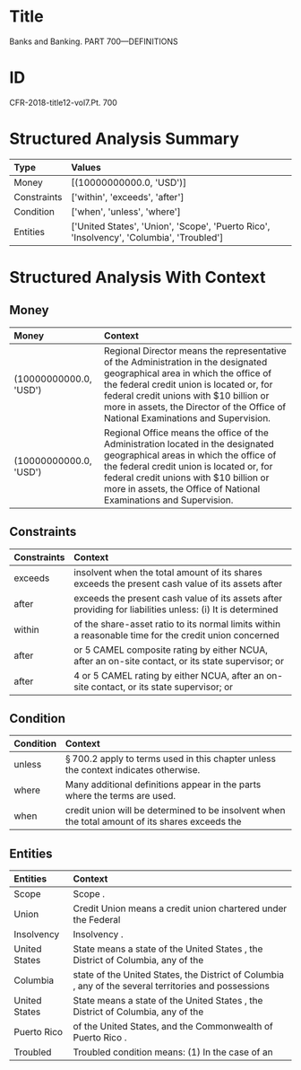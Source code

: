 # Title

 Banks and Banking. PART 700—DEFINITIONS


# ID

 CFR-2018-title12-vol7.Pt. 700


# Structured Analysis Summary

| Type        | Values                                                                                   |
|:------------|:-----------------------------------------------------------------------------------------|
| Money       | [(10000000000.0, 'USD')]                                                                 |
| Constraints | ['within', 'exceeds', 'after']                                                           |
| Condition   | ['when', 'unless', 'where']                                                              |
| Entities    | ['United States', 'Union', 'Scope', 'Puerto Rico', 'Insolvency', 'Columbia', 'Troubled'] |


# Structured Analysis With Context

 


## Money

| Money                  | Context                                                                                                                                                                                                                                                                                                |
|:-----------------------|:-------------------------------------------------------------------------------------------------------------------------------------------------------------------------------------------------------------------------------------------------------------------------------------------------------|
| (10000000000.0, 'USD') | Regional Director means the representative of the Administration in the designated geographical area in which the office of the federal credit union is located or, for federal credit unions with $10 billion or more in assets, the Director of the Office of National Examinations and Supervision. |
| (10000000000.0, 'USD') | Regional Office means the office of the Administration located in the designated geographical areas in which the office of the federal credit union is located or, for federal credit unions with $10 billion or more in assets, the Office of National Examinations and Supervision.                  |


## Constraints

| Constraints   | Context                                                                                                   |
|:--------------|:----------------------------------------------------------------------------------------------------------|
| exceeds       | insolvent when the total amount of its shares exceeds the present cash value of its assets after          |
| after         | exceeds the present cash value of its assets after providing for liabilities unless: (i) It is determined |
| within        | of the share-asset ratio to its normal limits within a reasonable time for the credit union concerned     |
| after         | or 5 CAMEL composite rating by either NCUA, after  an on-site contact, or its state supervisor; or        |
| after         | 4 or 5 CAMEL rating by either NCUA, after an on-site contact, or its state supervisor; or                 |


## Condition

| Condition   | Context                                                                                         |
|:------------|:------------------------------------------------------------------------------------------------|
| unless      | &#167;&#8201;700.2 apply to terms used in this chapter unless  the context indicates otherwise. |
| where       | Many additional definitions appear in the parts  where  the terms are used.                     |
| when        | credit union will be determined to be insolvent when the total amount of its shares exceeds the |


## Entities

| Entities      | Context                                                                                               |
|:--------------|:------------------------------------------------------------------------------------------------------|
| Scope         | Scope .                                                                                               |
| Union         | Credit  Union means a credit union chartered under the Federal                                        |
| Insolvency    | Insolvency .                                                                                          |
| United States | State means a state of the  United States , the District of Columbia, any of the                      |
| Columbia      | state of the United States, the District of Columbia , any of the several territories and possessions |
| United States | State means a state of the  United States , the District of Columbia, any of the                      |
| Puerto Rico   | of the United States, and the Commonwealth of Puerto Rico .                                           |
| Troubled      | Troubled condition means: (1) In the case of an                                                       |



